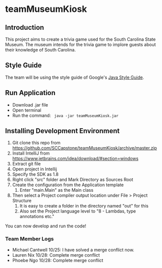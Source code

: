 # teamMuseumKiosk  
## Introduction  
This project aims to create a trivia game used for the South Carolina State Museum. The museum intends for the trivia game to implore guests about their knowledge of South Carolina.  

## Style Guide  
The team will be using the style guide of Google's <a href="google.github.io/styleguide/javaguide.html"> Java Style Guide</a>. 

## Run Application
* Download .jar file
* Open terminal
* Run the command:
``` java -jar teamMuseumKiosk.jar```

## Installing Development Environment  
1. Git clone this repo from https://github.com/SCCapstone/teamMuseumKiosk/archive/master.zip 
1. Install IntelliJ from https://www.jetbrains.com/idea/download/#section=windows 
1. Extract git file
1. Open project in Intellij
1. Specify the SDK as 1.8
1. Right click "src" folder and Mark Directory as Sources Root
1. Create the configuration from the Application template 
   1. Enter "main.Main" as the Main class
1. Then select a Project compiler output location under File > Project Structure
   1. It is easy to create a folder in the directory named "out" for this
   1. Also set the Project language level to "8 - Lambdas, type annotations etc."  

You can now develop and run the code!  

### Team Member Logs  
- Michael Cantwell 10/25: I have solved a merge conflict now.
- Lauren Nix 10/28: Complete merge conflict 
- Phoebe Ngo 10/28: Complete merge conflict
